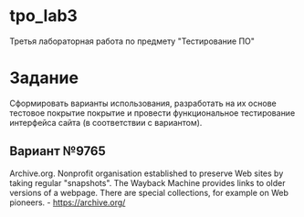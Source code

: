 # tpo_lab3
Третья лабораторная работа по предмету "Тестирование ПО"

# Задание
Сформировать варианты использования, разработать на их основе тестовое покрытие покрытие и провести функциональное тестирование интерфейса сайта (в соответствии с вариантом).

## Вариант №9765
Archive.org. Nonprofit organisation established to preserve Web sites by taking regular "snapshots". The Wayback Machine provides links to older versions of a webpage. There are special collections, for example on Web pioneers. - https://archive.org/
